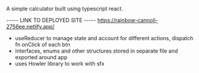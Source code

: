 A simple calculator built using typescript react.


----- LINK TO DEPLOYED SITE -----
https://rainbow-cannoli-2756ee.netlify.app/

- useReducer to manage state and account for different actions, dispatch fn onClick of each btn
- interfaces, enums and other structures stored in separate file and exported around app
- uses Howler library to work with sfx

